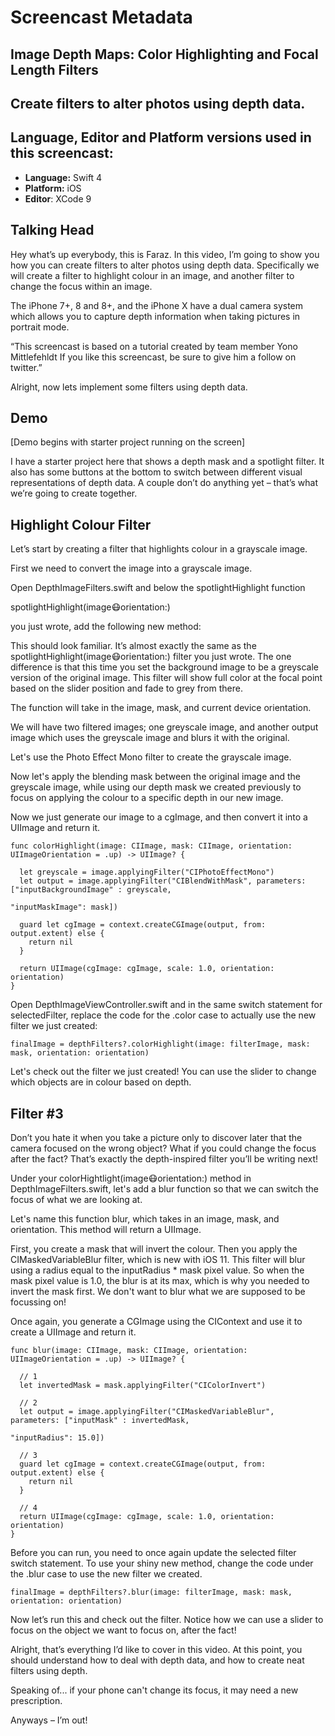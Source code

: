 # Screencast Metadata

## Image Depth Maps: Color Highlighting and Focal Length Filters

## Create filters to alter photos using depth data. 



## Language, Editor and Platform versions used in this screencast:

* **Language:** Swift 4
* **Platform:** iOS
* **Editor**: XCode 9


## Talking Head

Hey what’s up everybody, this is Faraz. In this video, I’m going to show you how you can create filters to alter photos using depth data. Specifically we will create a filter to highlight colour in an image, and another filter to change the focus within an image. 

The iPhone 7+, 8 and 8+, and the iPhone X have a dual camera system which allows  you to capture depth information when taking pictures in portrait mode. 

“This screencast is based on a tutorial created by team member Yono Mittlefehldt
 If you like this screencast, be sure to give him a follow on twitter.”

Alright, now lets implement some filters using depth data. 

## Demo

[Demo begins with starter project running on the screen]

I have a starter project here that shows a depth mask and a spotlight filter. It also has some buttons at the bottom to switch between different visual representations of depth data. A couple don’t do anything yet – that’s what we’re going to create together.

## Highlight Colour Filter

Let’s start by creating a filter that highlights colour in a grayscale image. 

First we need to convert the image into a grayscale image. 

Open DepthImageFilters.swift and below the spotlightHighlight function

spotlightHighlight(image:mask:orientation:) 

you just wrote, add the following new method:

This should look familiar. It’s almost exactly the same as the spotlightHighlight(image:mask:orientation:) filter you just wrote. The one difference is that this time you set the background image to be a greyscale version of the original image.
This filter will show full color at the focal point based on the slider position and fade to grey from there.

The function will take in the image, mask, and current device orientation. 

We will have two filtered images; one greyscale image, and another output image which uses the greyscale image and blurs it with the original. 

Let's use the Photo Effect Mono filter to create the grayscale image. 

Now let's apply the blending mask between the original image and the greyscale image, while using our depth mask we created previously to focus on applying the colour to a specific depth in our new image. 

Now we just generate our image to a cgImage, and then convert it into a UIImage and return it. 

```
func colorHighlight(image: CIImage, mask: CIImage, orientation: UIImageOrientation = .up) -> UIImage? {

  let greyscale = image.applyingFilter("CIPhotoEffectMono")
  let output = image.applyingFilter("CIBlendWithMask", parameters: ["inputBackgroundImage" : greyscale,
                                                                    "inputMaskImage": mask])

  guard let cgImage = context.createCGImage(output, from: output.extent) else {
    return nil
  }

  return UIImage(cgImage: cgImage, scale: 1.0, orientation: orientation)
}
```

Open DepthImageViewController.swift and in the same switch statement for selectedFilter, replace the code for the .color case to actually use the new filter we just created:

```
finalImage = depthFilters?.colorHighlight(image: filterImage, mask: mask, orientation: orientation) 
```

Let's check out the filter we just created! You can use the slider to change which objects are in colour based on depth. 


## Filter #3

Don’t you hate it when you take a picture only to discover later that the camera focused on the wrong object? What if you could change the focus after the fact?
That’s exactly the depth-inspired filter you’ll be writing next!

Under your colorHightlight(image:mask:orientation:) method in DepthImageFilters.swift, let's add a blur function so that we can switch the focus of what we are looking at.

Let's name this function blur, which takes in an image, mask, and orientation. This method will return a UIImage. 

First, you create a mask that will invert the colour.
Then you apply the CIMaskedVariableBlur filter, which is new with iOS 11. This filter will blur using a radius equal to the inputRadius * mask pixel value. So when the mask pixel value is 1.0, the blur is at its max, which is why you needed to invert the mask first.
We don't want to blur what we are supposed to be focussing on! 

Once again, you generate a CGImage using the CIContext and use it to create a UIImage and return it.

```
func blur(image: CIImage, mask: CIImage, orientation: UIImageOrientation = .up) -> UIImage? {

  // 1
  let invertedMask = mask.applyingFilter("CIColorInvert")

  // 2
  let output = image.applyingFilter("CIMaskedVariableBlur", parameters: ["inputMask" : invertedMask,
                                                                         "inputRadius": 15.0])

  // 3
  guard let cgImage = context.createCGImage(output, from: output.extent) else {
    return nil
  }

  // 4
  return UIImage(cgImage: cgImage, scale: 1.0, orientation: orientation)
}
```


Before you can run, you need to once again update the selected filter switch statement. To use your shiny new method, change the code under the .blur case to use the new filter we created.

```
finalImage = depthFilters?.blur(image: filterImage, mask: mask, orientation: orientation) 
```

Now let’s run this and check out the filter. Notice how we can use a slider to focus on the object we want to focus on, after the fact!

Alright, that’s everything I’d like to cover in this video.
At this point, you should understand how to deal with depth data, and how to create neat filters using depth.

Speaking of... if your phone can't change its focus, it may need a new prescription. 

Anyways – I’m out!
